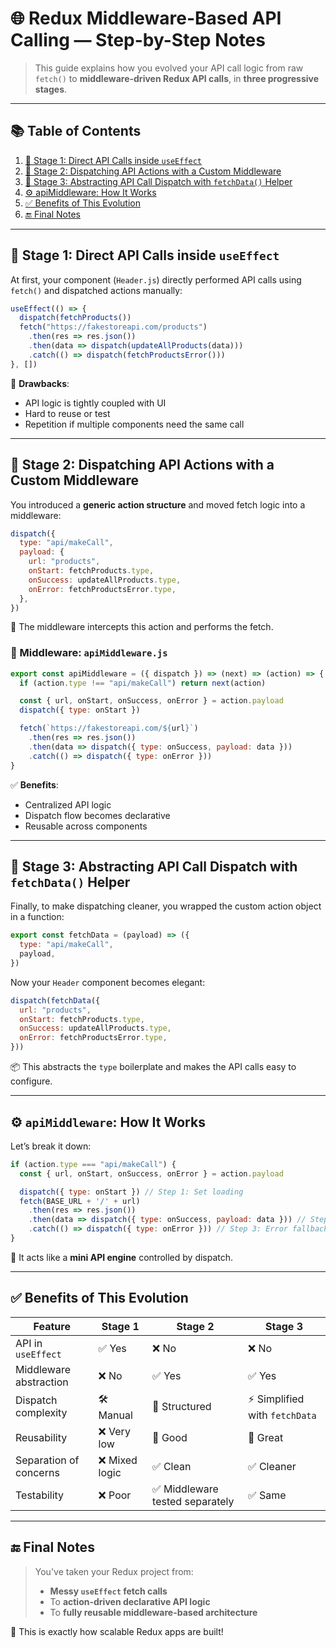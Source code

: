 # 🌐 Redux Middleware-Based API Calling — Step-by-Step Notes

> This guide explains how you evolved your API call logic from raw `fetch()` to **middleware-driven Redux API calls**, in **three progressive stages**.

---

## 📚 Table of Contents

1. [🔹 Stage 1: Direct API Calls inside `useEffect`](#-stage-1-direct-api-calls-inside-useeffect)
2. [🔸 Stage 2: Dispatching API Actions with a Custom Middleware](#-stage-2-dispatching-api-actions-with-a-custom-middleware)
3. [🚀 Stage 3: Abstracting API Call Dispatch with `fetchData()` Helper](#-stage-3-abstracting-api-call-dispatch-with-fetchdata-helper)
4. [⚙️ apiMiddleware: How It Works](#️-apimiddleware-how-it-works)
5. [✅ Benefits of This Evolution](#-benefits-of-this-evolution)
6. [🔚 Final Notes](#-final-notes)

---

## 🔹 Stage 1: Direct API Calls inside `useEffect`

At first, your component (`Header.js`) directly performed API calls using `fetch()` and dispatched actions manually:

```js
useEffect(() => {
  dispatch(fetchProducts())
  fetch("https://fakestoreapi.com/products")
    .then(res => res.json())
    .then(data => dispatch(updateAllProducts(data)))
    .catch(() => dispatch(fetchProductsError()))
}, [])
```

🧠 **Drawbacks**:

* API logic is tightly coupled with UI
* Hard to reuse or test
* Repetition if multiple components need the same call

---

## 🔸 Stage 2: Dispatching API Actions with a Custom Middleware

You introduced a **generic action structure** and moved fetch logic into a middleware:

```js
dispatch({
  type: "api/makeCall",
  payload: {
    url: "products",
    onStart: fetchProducts.type,
    onSuccess: updateAllProducts.type,
    onError: fetchProductsError.type,
  },
})
```

🔁 The middleware intercepts this action and performs the fetch.

### 🔌 Middleware: `apiMiddleware.js`

```js
export const apiMiddleware = ({ dispatch }) => (next) => (action) => {
  if (action.type !== "api/makeCall") return next(action)

  const { url, onStart, onSuccess, onError } = action.payload
  dispatch({ type: onStart })

  fetch(`https://fakestoreapi.com/${url}`)
    .then(res => res.json())
    .then(data => dispatch({ type: onSuccess, payload: data }))
    .catch(() => dispatch({ type: onError }))
}
```

✅ **Benefits**:

* Centralized API logic
* Dispatch flow becomes declarative
* Reusable across components

---

## 🚀 Stage 3: Abstracting API Call Dispatch with `fetchData()` Helper

Finally, to make dispatching cleaner, you wrapped the custom action object in a function:

```js
export const fetchData = (payload) => ({
  type: "api/makeCall",
  payload,
})
```

Now your `Header` component becomes elegant:

```js
dispatch(fetchData({
  url: "products",
  onStart: fetchProducts.type,
  onSuccess: updateAllProducts.type,
  onError: fetchProductsError.type,
}))
```

📦 This abstracts the `type` boilerplate and makes the API calls easy to configure.

---

## ⚙️ `apiMiddleware`: How It Works

Let’s break it down:

```js
if (action.type === "api/makeCall") {
  const { url, onStart, onSuccess, onError } = action.payload

  dispatch({ type: onStart }) // Step 1: Set loading
  fetch(BASE_URL + '/' + url)
    .then(res => res.json())
    .then(data => dispatch({ type: onSuccess, payload: data })) // Step 2: Send data
    .catch(() => dispatch({ type: onError })) // Step 3: Error fallback
}
```

📌 It acts like a **mini API engine** controlled by dispatch.

---

## ✅ Benefits of This Evolution

| Feature                | Stage 1       | Stage 2                        | Stage 3                       |
| ---------------------- | ------------- | ------------------------------ | ----------------------------- |
| API in `useEffect`     | ✅ Yes         | ❌ No                           | ❌ No                          |
| Middleware abstraction | ❌ No          | ✅ Yes                          | ✅ Yes                         |
| Dispatch complexity    | 🛠️ Manual    | 🔁 Structured                  | ⚡ Simplified with `fetchData` |
| Reusability            | ❌ Very low    | 🔄 Good                        | 🔄 Great                      |
| Separation of concerns | ❌ Mixed logic | ✅ Clean                        | ✅ Cleaner                     |
| Testability            | ❌ Poor        | ✅ Middleware tested separately | ✅ Same                        |

---

## 🔚 Final Notes

> You've taken your Redux project from:
>
> * **Messy `useEffect` fetch calls**
> * To **action-driven declarative API logic**
> * To **fully reusable middleware-based architecture**

🎉 This is exactly how scalable Redux apps are built!

